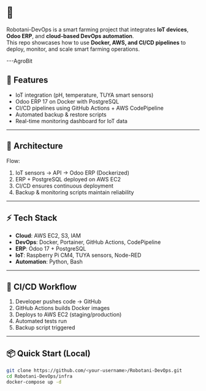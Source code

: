 # 🌱 

Robotani-DevOps is a smart farming project that integrates **IoT devices**, **Odoo ERP**, and **cloud-based DevOps automation**.  
This repo showcases how to use **Docker, AWS, and CI/CD pipelines** to deploy, monitor, and scale smart farming operations.

---AgroBit

## 🚀 Features
- IoT integration (pH, temperature, TUYA smart sensors)
- Odoo ERP 17 on Docker with PostgreSQL
- CI/CD pipelines using GitHub Actions + AWS CodePipeline
- Automated backup & restore scripts
- Real-time monitoring dashboard for IoT data

---

## 📐 Architecture

Flow:
1. IoT sensors → API → Odoo ERP (Dockerized)
2. ERP + PostgreSQL deployed on AWS EC2
3. CI/CD ensures continuous deployment
4. Backup & monitoring scripts maintain reliability

---

## ⚡ Tech Stack
- **Cloud**: AWS EC2, S3, IAM
- **DevOps**: Docker, Portainer, GitHub Actions, CodePipeline
- **ERP**: Odoo 17 + PostgreSQL
- **IoT**: Raspberry Pi CM4, TUYA sensors, Node-RED
- **Automation**: Python, Bash

---

## 🔄 CI/CD Workflow


1. Developer pushes code → GitHub  
2. GitHub Actions builds Docker images  
3. Deploys to AWS EC2 (staging/production)  
4. Automated tests run  
5. Backup script triggered  

---

## 📦 Quick Start (Local)
```bash
git clone https://github.com/<your-username>/Robotani-DevOps.git
cd Robotani-DevOps/infra
docker-compose up -d
